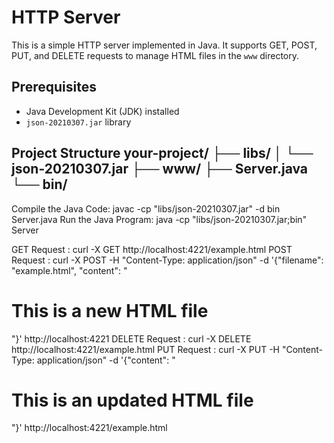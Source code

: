 # HTTP Server

This is a simple HTTP server implemented in Java. It supports GET, POST, PUT, and DELETE requests to manage HTML files in the `www` directory.

## Prerequisites

- Java Development Kit (JDK) installed
- `json-20210307.jar` library

## Project Structure your-project/ ├── libs/ │ └── json-20210307.jar ├── www/ ├── Server.java └── bin/

Compile the Java Code: javac -cp "libs/json-20210307.jar" -d bin Server.java
Run the Java Program: java -cp "libs/json-20210307.jar;bin" Server

GET Request : curl -X GET http://localhost:4221/example.html
POST Request : curl -X POST -H "Content-Type: application/json" -d '{"filename": "example.html", "content": "<html><body><h1>This is a new HTML file</h1></body></html>"}' http://localhost:4221
DELETE Request : curl -X DELETE http://localhost:4221/example.html
PUT Request : curl -X PUT -H "Content-Type: application/json" -d '{"content": "<html><body><h1>This is an updated HTML file</h1></body></html>"}' http://localhost:4221/example.html
